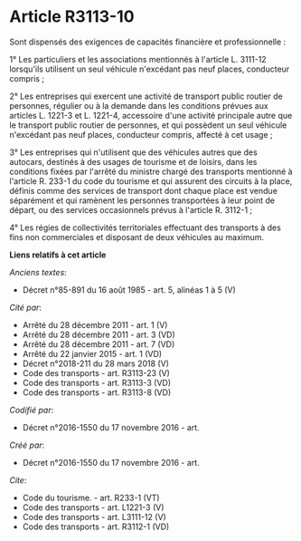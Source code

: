 # Article R3113-10

Sont dispensés des exigences de capacités financière et professionnelle : 

1° Les particuliers et les associations mentionnés à l'article L. 3111-12 lorsqu'ils utilisent un seul véhicule n'excédant
pas neuf places, conducteur compris ; 

2° Les entreprises qui exercent une activité de transport public routier de personnes, régulier ou à la demande dans les
conditions prévues aux articles L. 1221-3 et L. 1221-4, accessoire d'une activité principale autre que le transport public
routier de personnes, et qui possèdent un seul véhicule n'excédant pas neuf places, conducteur compris, affecté à cet
usage ; 

3° Les entreprises qui n'utilisent que des véhicules autres que des autocars, destinés à des usages de tourisme et de
loisirs, dans les conditions fixées par l'arrêté du ministre chargé des transports mentionné à l'article R. 233-1 du code du
tourisme et qui assurent des circuits à la place, définis comme des services de transport dont chaque place est vendue
séparément et qui ramènent les personnes transportées à leur point de départ, ou des services occasionnels prévus à l'article
R. 3112-1 ; 

4° Les régies de collectivités territoriales effectuant des transports à des fins non commerciales et disposant de deux
véhicules au maximum.

**Liens relatifs à cet article**

_Anciens textes_:

  - Décret n°85-891 du 16 août 1985 - art. 5, alinéas 1 à 5  (V)

_Cité par_:

  - Arrêté du 28 décembre 2011 - art. 1 (V)
  - Arrêté du 28 décembre 2011 - art. 3 (VD)
  - Arrêté du 28 décembre 2011 - art. 7 (VD)
  - Arrêté du 22 janvier 2015 - art. 1 (VD)
  - Décret n°2018-211 du 28 mars 2018 (V)
  - Code des transports - art. R3113-23 (V)
  - Code des transports - art. R3113-3 (VD)
  - Code des transports - art. R3113-8 (VD)

_Codifié par_:

  - Décret n°2016-1550 du 17 novembre 2016 - art.

_Créé par_:

  - Décret n°2016-1550 du 17 novembre 2016 - art.

_Cite_:

  - Code du tourisme. - art. R233-1 (VT)
  - Code des transports - art. L1221-3 (V)
  - Code des transports - art. L3111-12 (V)
  - Code des transports - art. R3112-1 (VD)
